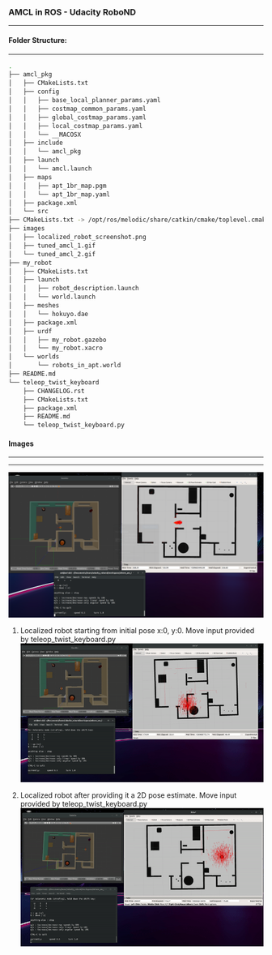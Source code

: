 ### AMCL in ROS - Udacity RoboND
________

#### Folder Structure:
________

```bash
.
├── amcl_pkg
│   ├── CMakeLists.txt
│   ├── config
│   │   ├── base_local_planner_params.yaml
│   │   ├── costmap_common_params.yaml
│   │   ├── global_costmap_params.yaml
│   │   ├── local_costmap_params.yaml
│   │   └── __MACOSX
│   ├── include
│   │   └── amcl_pkg
│   ├── launch
│   │   └── amcl.launch
│   ├── maps
│   │   ├── apt_1br_map.pgm
│   │   └── apt_1br_map.yaml
│   ├── package.xml
│   └── src
├── CMakeLists.txt -> /opt/ros/melodic/share/catkin/cmake/toplevel.cmake
├── images
│   ├── localized_robot_screenshot.png
│   ├── tuned_amcl_1.gif
│   └── tuned_amcl_2.gif
├── my_robot
│   ├── CMakeLists.txt
│   ├── launch
│   │   ├── robot_description.launch
│   │   └── world.launch
│   ├── meshes
│   │   └── hokuyo.dae
│   ├── package.xml
│   ├── urdf
│   │   ├── my_robot.gazebo
│   │   └── my_robot.xacro
│   └── worlds
│       └── robots_in_apt.world
├── README.md
└── teleop_twist_keyboard
    ├── CHANGELOG.rst
    ├── CMakeLists.txt
    ├── package.xml
    ├── README.md
    └── teleop_twist_keyboard.py

```

#### Images
________
---
![screenshot of localized robot](./images/localized_robot_screenshot.png)

1. Localized robot starting from initial pose x:0, y:0. Move input provided by teleop_twist_keyboard.py
![localized robot starting from zero](./images/tuned_amcl_1.gif)

2. Localized robot after providing it a 2D pose estimate. Move input provided by teleop_twist_keyboard.py
![localized robot after providing 2D Pose Estimate](./images/tuned_amcl_2.gif)

